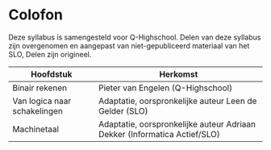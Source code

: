 # Colofon

Deze syllabus is samengesteld voor Q-Highschool. Delen van deze syllabus zijn overgenomen en aangepast van niet-gepubliceerd materiaal van het SLO, Delen zijn origineel.

| Hoofdstuk                    | Herkomst                                                     |
| ---------------------------- | ------------------------------------------------------------ |
| Binair rekenen               | Pieter van Engelen (Q-Highschool)                            |
| Van logica naar schakelingen | Adaptatie, oorspronkelijke auteur Leen de Gelder (SLO)       |
| Machinetaal                  | Adaptatie, oorspronkelijke auteur Adriaan Dekker (Informatica Actief/SLO) |


